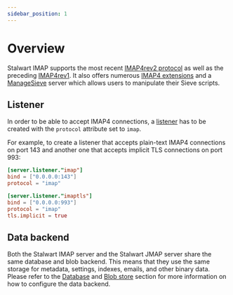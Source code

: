 ```yaml
---
sidebar_position: 1
---
```


# Overview

Stalwart IMAP supports the most recent [IMAP4rev2 protocol](https://www.rfc-editor.org/rfc/rfc9051.html) as well as the preceding [IMAP4rev1](https://www.rfc-editor.org/rfc/rfc3501). It also offers numerous [IMAP4 extensions](/docs/development/rfcs#imap4-and-extensions) and a [ManageSieve](https://datatracker.ietf.org/doc/html/rfc5804) server which allows users to manipulate their Sieve scripts.

## Listener

In order to be able to accept IMAP4 connections, a [listener](/docs/configuration/listener) has to be created with the `protocol` attribute set to `imap`. 

For example, to create a listener that accepts plain-text IMAP4 connections on port 143 and another one that accepts implicit TLS connections on port 993:

```toml
[server.listener."imap"]
bind = ["0.0.0.0:143"]
protocol = "imap"

[server.listener."imaptls"]
bind = ["0.0.0.0:993"]
protocol = "imap"
tls.implicit = true
```

## Data backend

Both the Stalwart IMAP server and the Stalwart JMAP server share the same database and blob backend. This means that they use the same storage for metadata, settings, indexes, emails, and other binary data. Please refer to the [Database](/docs/jmap/database) and [Blob store](/docs/jmap/blob) section for more information on how to configure the data backend.

